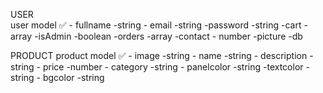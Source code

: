    
USER   
    user model ✅
     - fullname -string
     - email -string
     -password -string
     -cart -array
     -isAdmin -boolean
     -orders -array
     -contact - number
     -picture -db



PRODUCT
    product model ✅
     - image -string
     - name -string
     - description -string
     - price -number
     - category -string
     - panelcolor -string
     -textcolor -string
     - bgcolor -string
    